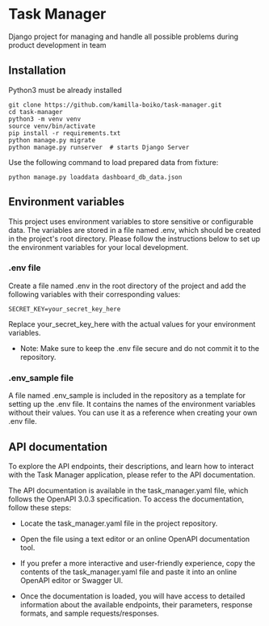 # Task Manager

Django project for managing and handle all possible problems during product development in team

## Installation

Python3 must be already installed

```shell
git clone https://github.com/kamilla-boiko/task-manager.git
cd task-manager
python3 -m venv venv
source venv/bin/activate
pip install -r requirements.txt
python manage.py migrate
python manage.py runserver  # starts Django Server
```

Use the following command to load prepared data from fixture:

`python manage.py loaddata dashboard_db_data.json`

## Environment variables

This project uses environment variables to store sensitive or configurable data.
The variables are stored in a file named .env, which should be created in the
project's root directory.
Please follow the instructions below to set up the environment variables for your local development.

### .env file

Create a file named .env in the root directory of the project and add the following variables
with their corresponding values:

```SECRET_KEY=your_secret_key_here```

Replace your_secret_key_here with the actual values for your environment variables.

* Note: Make sure to keep the .env file secure and do not commit it to the repository.

### .env_sample file

A file named .env_sample is included in the repository as a template for setting up the .env file.
It contains the names of the environment variables without their values.
You can use it as a reference when creating your own .env file.

## API documentation

To explore the API endpoints, their descriptions, and learn how to interact with the Task Manager application, 
please refer to the API documentation.

The API documentation is available in the task_manager.yaml file, which follows the OpenAPI 3.0.3 specification. To access the documentation, follow these steps:

* Locate the task_manager.yaml file in the project repository.

* Open the file using a text editor or an online OpenAPI documentation tool.

* If you prefer a more interactive and user-friendly experience, copy the contents of the task_manager.yaml file and paste it into an online OpenAPI editor or Swagger UI.

* Once the documentation is loaded, you will have access to detailed information about the available endpoints, their parameters, response formats, and sample requests/responses.
